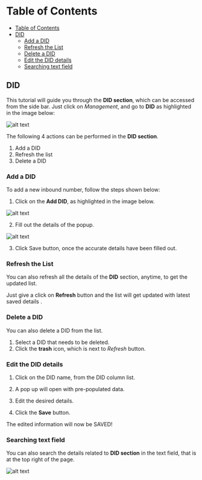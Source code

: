# Table of Contents

* [Table of Contents](#table-of-contents)
* [DID](#did)
  * [Add a DID](#add-a-did)
  * [Refresh the List](#refresh-the-list)
  * [Delete a DID](#delete-a-did)
  * [Edit the DID details](#edit-the-did-details)
  * [Searching text field](#searching-text-field)


## DID

This tutorial will guide you through the **DID section**, which can be accessed from the side bar. Just click on *Management*, and go to **DID** as highlighted in the image below:

![alt text][did-img-1]

The following 4 actions can be performed in the **DID section**. 

1. Add a DID
2. Refresh the list
3. Delete a DID

### Add a DID

To add a new inbound number, follow the steps shown below:

 1. Click on the **Add DID**, as highlighted in the image below.

![alt text][did-img-2]

 2. Fill out the details of the popup. 

![alt text][did-img-3]

3. Click Save button, once the accurate details have been filled out.
 

### Refresh the List

You can also refresh all the details of the **DID** section, anytime, to get the updated list.

Just give a click on **Refresh** button and the list will get updated with latest saved details .

### Delete a DID

You can also delete a DID from the list.

1. Select a DID that needs to be deleted.
2. Click the **trash** icon, which is next to *Refresh* button.

### Edit the DID details

1. Click on the DID name, from the DID column list.

2. A pop up will open with pre-populated data.

3. Edit the desired details.

4. Click the **Save** button.

The edited information will now be SAVED!

### Searching text field

You can also search the details related to **DID section** in the text field, that is at the top right of the page.

![alt text][did-img-4]


[did-img-1]: https://raw.githubusercontent.com/digipigeon/connexcs-user-docs/master/new-images/164.png "did-img-1"
[did-img-2]: https://raw.githubusercontent.com/digipigeon/connexcs-user-docs/master/new-images/165.png "did-img-2"
[did-img-3]: https://raw.githubusercontent.com/digipigeon/connexcs-user-docs/master/new-images/166.png "did-img-3"
[did-img-4]: https://raw.githubusercontent.com/digipigeon/connexcs-user-docs/master/new-images/167.png "did-img-4"

